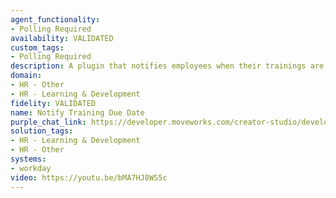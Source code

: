 ```yaml
---
agent_functionality:
- Polling Required
availability: VALIDATED
custom_tags:
- Polling Required
description: A plugin that notifies employees when their trainings are due.
domain:
- HR - Other
- HR - Learning & Development
fidelity: VALIDATED
name: Notify Training Due Date
purple_chat_link: https://developer.moveworks.com/creator-studio/developer-tools/purple-chat/?conversation=%7B%22startTimestamp%22%3A%2211%3A43+AM%22%2C%22messages%22%3A%5B%7B%22role%22%3A%22assistant%22%2C%22parts%22%3A%5B%7B%22richText%22%3A%22%F0%9F%93%9A+Just+a+friendly+reminder+that+it%27s+time+for+your+scheduled+trainings.+Staying+up-to-date+with+your+trainings+ensures+you%27re+at+the+top+of+your+game%21+%F0%9F%9A%80%22%7D%5D%7D%2C%7B%22role%22%3A%22user%22%2C%22parts%22%3A%5B%7B%22richText%22%3A%22Got+it%2C+can+you+show+me+what+trainings+are+due%3F%22%7D%5D%7D%2C%7B%22role%22%3A%22assistant%22%2C%22parts%22%3A%5B%7B%22richText%22%3A%22%E2%9C%85+Checking+the+training+schedule+for+upcoming+due+dates%3Cbr%3E%E2%9C%85+Identifying+trainings+that+are+relevant+to+your+role%3Cbr%3E%F0%9F%94%81+Compiling+the+list+of+due+trainings.%22%7D%5D%7D%2C%7B%22role%22%3A%22assistant%22%2C%22parts%22%3A%5B%7B%22richText%22%3A%22Sure%2C+here+are+the+trainings+that+are+due+soon%3A%22%7D%2C%7B%22richText%22%3A%22%3Cb%3ECybersecurity+Awareness+Training%3C%2Fb%3E%3Cbr%3EDue+Date%3A+2023-05-01%3Cbr%3EThis+training+covers+essential+best+practices+for+maintaining+cybersecurity+in+the+workplace.+Make+sure+to+complete+it+by+the+due+date%21%3Cbr%3E%3Ca+href%3D%27https%3A%2F%2Ftrainingportal.example.com%2Fcybersecurity%27%3EStart+Training%3C%2Fa%3E%22%7D%2C%7B%22richText%22%3A%22%3Cb%3EDiversity+and+Inclusion+Workshop%3C%2Fb%3E%3Cbr%3EDue+Date%3A+2023-05-15%3Cbr%3EEngage+with+key+concepts+and+practices+to+support+diversity+and+inclusion+within+our+team.+Your+participation+is+highly+valued.%3Cbr%3E%3Ca+href%3D%27https%3A%2F%2Ftrainingportal.example.com%2Fdiversity-inclusion%27%3EStart+Training%3C%2Fa%3E%22%7D%2C%7B%22buttons%22%3A%5B%7B%22style%22%3A%22filled%22%2C%22buttonText%22%3A%22Start+Trainings%22%7D%2C%7B%22style%22%3A%22outlined%22%2C%22buttonText%22%3A%22View+All+Trainings%22%7D%2C%7B%22style%22%3A%22outlined%22%2C%22buttonText%22%3A%22Remind+Me+Later%22%7D%5D%7D%5D%7D%5D%7D
solution_tags:
- HR - Learning & Development
- HR - Other
systems:
- workday
video: https://youtu.be/bMA7HJ8WS5c
---
```

